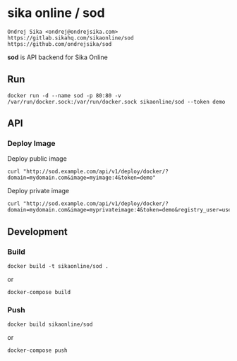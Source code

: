 # sika online / sod

    Ondrej Sika <ondrej@ondrejsika.com>
    https://gitlab.sikahq.com/sikaonline/sod
    https://github.com/ondrejsika/sod

__sod__ is API backend for Sika Online

## Run

```
docker run -d --name sod -p 80:80 -v /var/run/docker.sock:/var/run/docker.sock sikaonline/sod --token demo
```

## API

### Deploy Image

Deploy public image

```
curl "http://sod.example.com/api/v1/deploy/docker/?domain=mydomain.com&image=myimage:4&token=demo"
```

Deploy private image

```
curl "http://sod.example.com/api/v1/deploy/docker/?domain=mydomain.com&image=myprivateimage:4&token=demo&registry_user=user&registry_password=password"
```

## Development

### Build

```
docker build -t sikaonline/sod .
```

or 

```
docker-compose build
```

### Push

```
docker build sikaonline/sod
```

or

```
docker-compose push
```
